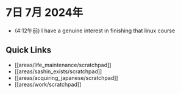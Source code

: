 # 7日 7月 2024年
- (4:12午前) I have a genuine interest in finishing that linux course
 



## Quick Links
- [[areas/life_maintenance/scratchpad]]
- [[areas/sashin_exists/scratchpad]]
- [[areas/acquiring_japanese/scratchpad]]
- [[areas/work/scratchpad]]
